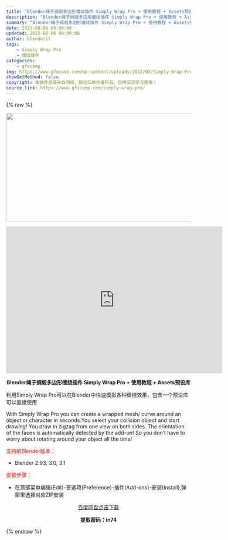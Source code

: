 ```yaml
---
title: "Blender绳子绸缎多边形缠绕插件 Simply Wrap Pro + 使用教程 + Assets预设库"
description: "Blender绳子绸缎多边形缠绕插件 Simply Wrap Pro + 使用教程 + Assets预设库 利用Simply Wrap Pro可以在Blender中快速模拟各种缠绕效果，包含一个预设库..."
summary: "Blender绳子绸缎多边形缠绕插件 Simply Wrap Pro + 使用教程 + Assets预设库 利用Simply Wrap Pro可以在Blender中快速模拟各种缠绕效果，包含一个预设库..."
date: 2022-08-06 00:00:00
updated: 2022-08-06 00:00:00
author: blenderit
tags: 
    - Simply Wrap Pro
    - 缠绕插件
categories:
    - gfxcamp
img: https://www.gfxcamp.com/wp-content/uploads/2022/02/Simply-Wrap-Pro.jpg
showGetMethod: false
copyright: 本插件资源来自网络，版权归原作者所有，仅供交流学习使用！
source_link: https://www.gfxcamp.com/simply-wrap-pro/
---
```


{% raw %}
<div><p><img decoding="async" class="aligncenter size-full wp-image-101948" src="https://www.gfxcamp.com/wp-content/uploads/2022/02/Simply-Wrap-Pro.jpg" data-src="https://www.gfxcamp.com/wp-content/uploads/2022/02/Simply-Wrap-Pro.jpg" alt="" width="590" height="295" data-srcset="https://www.gfxcamp.com/wp-content/uploads/2022/02/Simply-Wrap-Pro.jpg 590w, https://www.gfxcamp.com/wp-content/uploads/2022/02/Simply-Wrap-Pro-150x75.jpg 150w" data-sizes="(max-width: 590px) 100vw, 590px"></p><p style="text-align: center;"><iframe loading="lazy" src="https://player.youku.com/embed/XNTgzOTg0MjI3Mg==" width="590" height="400" frameborder="0" allowfullscreen="allowfullscreen" data-mce-fragment="1"></iframe></p><p style="text-align: center;"><strong>Blender绳子绸缎多边形缠绕插件 Simply Wrap Pro + 使用教程 + Assets预设库</strong></p><p>利用Simply Wrap Pro可以在Blender中快速模拟各种缠绕效果，包含一个预设库可以直接使用</p><p>With Simply Wrap Pro you can create a wrapped mesh/ curve around an object or character in seconds.You select your collision object and start drawing! You draw in zigzag from one view on both sides. The orientation of the faces is automatically detected by the add-on! So you don’t have to worry about rotating around your object all the time!</p><p style="text-align: left;"><span style="color: #ff0000;">支持的Blender版本：</span></p><ul>
<li style="text-align: left;">Blender 2.93, 3.0, 3.1</li>
</ul><p style="text-align: left;"><span style="color: #ff0000;">安装步骤：</span></p><ul>
<li>在顶部菜单编辑(Edit)-首选项(Preference)-插件(Add-ons)-安装(Install),弹窗里选择对应ZIP安装</li>
</ul><p style="text-align: center;"><a class="maxbutton-3 maxbutton maxbutton-baidu" target="_blank" rel="noopener" href="https://pan.baidu.com/s/1SKj3vKYSOAA7LKGx0F_0cg?pwd=in74"><span class="mb-text">百度网盘点击下载</span></a></p><p style="text-align: center;"><strong>提取密码：in74</strong></p></div>
<div style="display: none">gfxcamp</div>
{% endraw %}